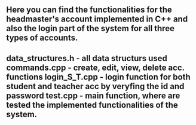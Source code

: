 Here you can find the functionalities for the headmaster's account implemented in C++ and also the login part of the system for all three types of accounts.
-------
data_structures.h - all data structurs used
commands.cpp - create, edit, view, delete acc. functions
login_S_T.cpp - login function for both student and teacher acc by veryfing the id and password
test.cpp - main function, where are tested the implemented functionalities of the system.
-------
